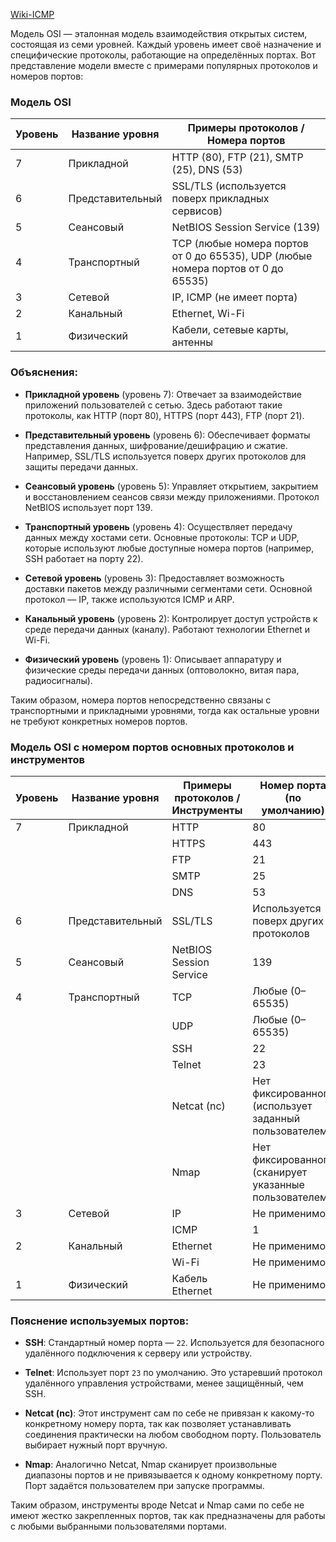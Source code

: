 [Wiki-ICMP](https://ru.wikipedia.org/wiki/ICMP)

Модель OSI — эталонная модель взаимодействия открытых систем, состоящая из семи уровней. Каждый уровень имеет своё назначение и специфические протоколы, работающие на определённых портах. Вот представление модели вместе с примерами популярных протоколов и номеров портов:

### Модель OSI

| Уровень | Название уровня          | Примеры протоколов / Номера портов |
|---------|--------------------------|-------------------------------------|
| 7       | Прикладной               | HTTP (80), FTP (21), SMTP (25), DNS (53) |
| 6       | Представительный         | SSL/TLS (используется поверх прикладных сервисов) |
| 5       | Сеансовый                | NetBIOS Session Service (139) |
| 4       | Транспортный             | TCP (любые номера портов от 0 до 65535), UDP (любые номера портов от 0 до 65535) |
| 3       | Сетевой                  | IP, ICMP (не имеет порта)            |
| 2       | Канальный                | Ethernet, Wi-Fi                      |
| 1       | Физический               | Кабели, сетевые карты, антенны      |

### Объяснения:

- **Прикладной уровень** (уровень 7):
  Отвечает за взаимодействие приложений пользователей с сетью. Здесь работают такие протоколы, как HTTP (порт 80), HTTPS (порт 443), FTP (порт 21).
  
- **Представительный уровень** (уровень 6):
  Обеспечивает форматы представления данных, шифрование/дешифрацию и сжатие. Например, SSL/TLS используется поверх других протоколов для защиты передачи данных.

- **Сеансовый уровень** (уровень 5):
  Управляет открытием, закрытием и восстановлением сеансов связи между приложениями. Протокол NetBIOS использует порт 139.

- **Транспортный уровень** (уровень 4):
  Осуществляет передачу данных между хостами сети. Основные протоколы: TCP и UDP, которые используют любые доступные номера портов (например, SSH работает на порту 22).

- **Сетевой уровень** (уровень 3):
  Предоставляет возможность доставки пакетов между различными сегментами сети. Основной протокол — IP, также используются ICMP и ARP.

- **Канальный уровень** (уровень 2):
  Контролирует доступ устройств к среде передачи данных (каналу). Работают технологии Ethernet и Wi-Fi.

- **Физический уровень** (уровень 1):
  Описывает аппаратуру и физические среды передачи данных (оптоволокно, витая пара, радиосигналы).

Таким образом, номера портов непосредственно связаны с транспортными и прикладными уровнями, тогда как остальные уровни не требуют конкретных номеров портов.



### Модель OSI c номером портов основных протоколов и инструментов

| Уровень | Название уровня     | Примеры протоколов / Инструменты   | Номер порта (по умолчанию) |
|---------|---------------------|------------------------------------|----------------------------|
| 7       | Прикладной          | HTTP                               | 80                          |
|         |                     | HTTPS                              | 443                         |
|         |                     | FTP                                | 21                          |
|         |                     | SMTP                               | 25                          |
|         |                     | DNS                                | 53                          |
| 6       | Представительный    | SSL/TLS                            | Используется поверх других протоколов |
| 5       | Сеансовый           | NetBIOS Session Service            | 139                         |
| 4       | Транспортный        | TCP                                | Любые (0–65535)              |
|         |                     | UDP                                | Любые (0–65535)              |
|         |                     | SSH                                | 22                          |
|         |                     | Telnet                             | 23                          |
|         |                     | Netcat (nc)                        | Нет фиксированного (использует заданный пользователем) |
|         |                     | Nmap                               | Нет фиксированного (сканирует указанные пользователем) |
| 3       | Сетевой             | IP                                 | Не применимо                 |
|         |                     | ICMP                               | 1                            |
| 2       | Канальный           | Ethernet                           | Не применимо                 |
|         |                     | Wi-Fi                              | Не применимо                 |
| 1       | Физический          | Кабель Ethernet                    | Не применимо                 |

### Пояснение используемых портов:

- **SSH**: Стандартный номер порта — `22`. Используется для безопасного удалённого подключения к серверу или устройству.

- **Telnet**: Использует порт `23` по умолчанию. Это устаревший протокол удалённого управления устройствами, менее защищённый, чем SSH.

- **Netcat (nc)**: Этот инструмент сам по себе не привязан к какому-то конкретному номеру порта, так как позволяет устанавливать соединения практически на любом свободном порту. Пользователь выбирает нужный порт вручную.

- **Nmap**: Аналогично Netcat, Nmap сканирует произвольные диапазоны портов и не привязывается к одному конкретному порту. Порт задаётся пользователем при запуске программы.

Таким образом, инструменты вроде Netcat и Nmap сами по себе не имеют жестко закрепленных портов, так как предназначены для работы с любыми выбранными пользователями портами.
